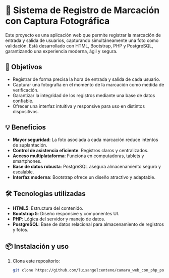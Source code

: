 # 📸 Sistema de Registro de Marcación con Captura Fotográfica

Este proyecto es una aplicación web que permite registrar la marcación de entrada y salida de usuarios, capturando simultáneamente una foto como validación. Está desarrollado con HTML, Bootstrap, PHP y PostgreSQL, garantizando una experiencia moderna, ágil y segura.

## 🎯 Objetivos

- Registrar de forma precisa la hora de entrada y salida de cada usuario.
- Capturar una fotografía en el momento de la marcación como medida de verificación.
- Garantizar la integridad de los registros mediante una base de datos confiable.
- Ofrecer una interfaz intuitiva y responsive para uso en distintos dispositivos.

## 💡 Beneficios

- **Mayor seguridad**: La foto asociada a cada marcación reduce intentos de suplantación.
- **Control de asistencia eficiente**: Registros claros y centralizados.
- **Acceso multiplataforma**: Funciona en computadoras, tablets y smartphones.
- **Base de datos robusta**: PostgreSQL asegura almacenamiento seguro y escalable.
- **Interfaz moderna**: Bootstrap ofrece un diseño atractivo y adaptable.

## 🛠️ Tecnologías utilizadas

- **HTML5**: Estructura del contenido.
- **Bootstrap 5**: Diseño responsive y componentes UI.
- **PHP**: Lógica del servidor y manejo de datos.
- **PostgreSQL**: Base de datos relacional para almacenamiento de registros y fotos.

## 📦 Instalación y uso

1. Clona este repositorio:
   ```bash
   git clone https://github.com/luisangelcenteno/camara_web_con_php_postgresql.git

